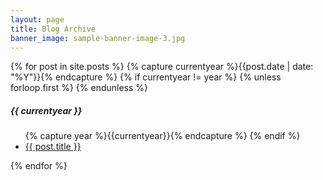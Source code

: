 ```yaml
---
layout: page
title: Blog Archive
banner_image: sample-banner-image-3.jpg
---
```


<div>
  {% for post in site.posts %}
    {% capture currentyear %}{{post.date | date: "%Y"}}{% endcapture %}
      {% if currentyear != year %}
        {% unless forloop.first %}
        {% endunless %}
          <h5>{{ currentyear }}</h5>
        <ul>
        {% capture year %}{{currentyear}}{% endcapture %} 
      {% endif %}
      <li><a href="{{ post.url | prepend: site.baseurl }}">{{ post.title }}</a></li>
      </ul>
  {% endfor %}
</div>